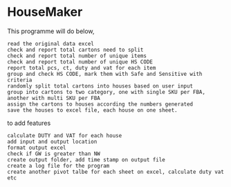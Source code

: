 # HouseMaker


This programme will do below,

    read the original data excel
    check and report total cartons need to split
    check and report total number of unique items
    check and report total number of unique HS CODE
    report total pcs, ct, duty and vat for each item
    group and check HS CODE, mark them with Safe and Sensitive with criteria
    randomly split total cartons into houses based on user input
    group into cartons to two category, one with single SKU per FBA, another with multi SKU per FBA
    assign the cartons to houses according the numbers generated
    save the houses to excel file, each house on one sheet.

to add features

    calculate DUTY and VAT for each house
    add input and output location
    format output excel
    check if GW is greater than NW
    create output folder, add time stamp on output file
    create a log file for the program
    create another pivot talbe for each sheet on excel, calculate duty vat etc
